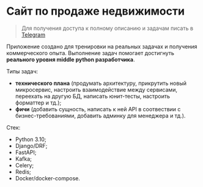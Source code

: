 # Сайт по продаже недвижимости

> Для получения доступа к полному описанию и задачам писать в [Telegram]( https://t.me/SergeyFilichkin)

Приложение создано для тренировки на реальных задачах и получения коммерческого опыта. Выполнение задач помогает достигнуть __реального уровня middle python разработчика__.

Типы задач:
- **технического плана** (продумать архитектуру, прикрутить новый микросервис, настроить взаимодействие между сервисами, переехать на другую БД, написать юнит-тесты, настроить форматтер и тд.);
- **фичи** (добавить сущность, написать к ней API в соотвествии с бизнес-требованиями, добавить админку для менеджера и тд.).

Стек:
- Python 3.10;
- Django/DRF;
- FastAPI;
- Kafka;
- Celery;
- Redis;
- Docker/docker-compose.
